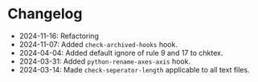 # Changelog

- 2024-11-16: Refactoring
- 2024-11-07: Added `check-archived-hooks` hook.
- 2024-04-04: Added default ignore of rule 9 and 17 to chktex.
- 2024-03-31: Added `python-rename-axes-axis` hook.
- 2024-03-14: Made `check-seperator-length` applicable to all text files.
